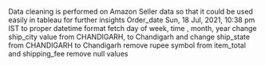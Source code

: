 Data cleaning is performed on Amazon Seller data so that it could be used easily in tableau for further insights
Order_date Sun, 18 Jul, 2021, 10:38 pm IST to proper datetime format
fetch day of week, time , month, year 
change ship_city value from CHANDIGARH, to Chandigarh and change ship_state from CHANDIGARH to Chandigarh
remove rupee symbol from item_total and shipping_fee
remove null values
